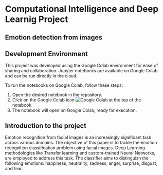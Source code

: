 # Computational Intelligence and Deep Learnig Project
## Emotion detection from images

## Development Environment

This project was developed using the Google Colab environment for ease of sharing and collaboration. Jupyter notebooks are available on Google Colab and can be run directly in the cloud.

To run the notebooks on Google Colab, follow these steps:

1. Open the desired notebook in the repository.
2. Click on the Google Colab icon ![Google Colab](https://colab.research.google.com/assets/colab-badge.svg) at the top of the notebook.
3. The notebook will open on Google Colab, ready for execution.

## Introduction to the project
Emotion recognition from facial images is an increasingly significant task across various domains. The objective of this paper is to tackle the emotion recognition classification problem using facial images. Deep Learning methodologies like Transfer learning and custom-trained Neural Networks, are employed to address this task. The classifier aims to distinguish the following emotions: happiness, neutrality, sadness, anger, surprise, disgust, and fear.
